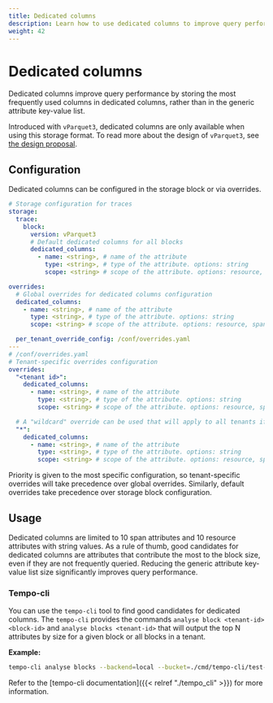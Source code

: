 ```yaml
---
title: Dedicated columns
description: Learn how to use dedicated columns to improve query performance.
weight: 42
---
```


# Dedicated columns

Dedicated columns improve query performance by storing the most frequently used columns in dedicated columns,
rather than in the generic attribute key-value list.

Introduced with `vParquet3`, dedicated columns are only available when using this storage format.
To read more about the design of `vParquet3`, see [the design proposal](https://github.com/grafana/tempo/blob/main/docs/design-proposals/2023-05%20vParquet3.md).

## Configuration

Dedicated columns can be configured in the storage block or via overrides.

```yaml
# Storage configuration for traces
storage:
  trace:
    block:
      version: vParquet3
      # Default dedicated columns for all blocks
      dedicated_columns:
        - name: <string>, # name of the attribute
          type: <string>, # type of the attribute. options: string
          scope: <string> # scope of the attribute. options: resource, span

overrides:
  # Global overrides for dedicated columns configuration
  dedicated_columns:
    - name: <string>, # name of the attribute
      type: <string>, # type of the attribute. options: string
      scope: <string> # scope of the attribute. options: resource, span

  per_tenant_override_config: /conf/overrides.yaml
---
# /conf/overrides.yaml
# Tenant-specific overrides configuration
overrides:
  "<tenant id>":
    dedicated_columns:
      - name: <string>, # name of the attribute
        type: <string>, # type of the attribute. options: string
        scope: <string> # scope of the attribute. options: resource, span

  # A "wildcard" override can be used that will apply to all tenants if a match is not found.
  "*":
    dedicated_columns:
      - name: <string>, # name of the attribute
        type: <string>, # type of the attribute. options: string
        scope: <string> # scope of the attribute. options: resource, span
```

Priority is given to the most specific configuration, so tenant-specific overrides will take precedence over global overrides.
Similarly, default overrides take precedence over storage block configuration.

## Usage

Dedicated columns are limited to 10 span attributes and 10 resource attributes with string values.
As a rule of thumb, good candidates for dedicated columns are attributes that contribute the most to the block size,
even if they are not frequently queried.
Reducing the generic attribute key-value list size significantly improves query performance.

### Tempo-cli

You can use  the `tempo-cli` tool to find good candidates for dedicated columns.
The `tempo-cli` provides the commands `analyse block <tenant-id> <block-id>` and `analyse blocks <tenant-id>` that will output the
top N attributes by size for a given block or all blocks in a tenant.

**Example:**
```bash
tempo-cli analyse blocks --backend=local --bucket=./cmd/tempo-cli/test-data/ single-tenant
```

Refer to the [tempo-cli documentation]({{< relref "./tempo_cli" >}}) for more information.